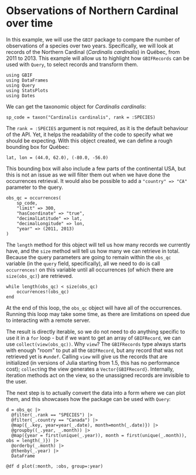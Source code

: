 # Observations of Northern Cardinal over time

In this example, we will use the `GBIF` package to compare the number of
observations of a species over two years. Specifically, we will look at records of the Northern Cardinal (*Cardinalis cardinalis*) in Québec, from 2011 to 2013. This example will allow us to highlight how `GBIFRecords` can be used with `Query`, to select records and transform them.

```@example qc
using GBIF
using DataFrames
using Query
using StatsPlots
using Dates
```

We can get the taxonomic object for *Cardinalis cardinalis*:

```@example qc
sp_code = taxon("Cardinalis cardinalis", rank = :SPECIES)
```

The `rank = :SPECIES` argument is not required, as it is the default behaviour
of the API. Yet, it helps the readability of the code to specify what we should
be expecting. With this object created, we can define a rough bounding box for
Québec:

```@example qc
lat, lon = (44.0, 62.0), (-80.0, -56.0)
```

This bounding box will also include a few parts of the continental USA, but this
is not an issue as we will filter them out when we have done the occurrences
retrieval. It would also be possible to add a `"country" => "CA"` parameter to
the query.

```@example qc
obs_qc = occurrences(
    sp_code,
    "limit" => 300,
    "hasCoordinate" => "true",
    "decimalLatitude" => lat,
    "decimalLongitude" => lon,
    "year" => (2011, 2013)
)
```

The `length` method for this object will tell us how many records we currently
have, and the `size` method will tell us how many we can retrieve in total.
Because the query parameters are going to remain within the `obs_qc` variable
(in the `query` field, specifically), all we need to do is call `occurrences!`
on this variable until all occurrences (of which there are `size(obs_qc)`) are
retrieved.

```@example qc
while length(obs_qc) < size(obs_qc)
    occurrences!(obs_qc)
end
```

At the end of this loop, the `obs_qc` object will have all of the occurrences. Running this loop may take some time, as there are limitations on speed due to interacting with a remote server.

The result is directly iterable, so we do not need to do anything specific to
use it in a `for` loop - but if we want to get an array of `GBIFRecord`, we can
use `collect(view(obs_qc))`. Why `view`? The `GBIFRecords` type always starts
with enough "room" to put all the `GBIFRecord`, but any record that was not
retrieved yet is `#undef`. Calling `view` will give us the records that are
initialized (in versions of Julia starting from 1.5, this has no performance
cost); `collect`ing the view generates a `Vector{GBIFRecord}`. Internally,
iteration methods act on the view, so the unassigned records are invisible to
the user.

The next step is to actually convert the data into a form where we can plot
them, and this showcases how the package can be used with `Query`:

```@example qc
d = obs_qc |>
  @filter(_.rank == "SPECIES") |>
  @filter(_.country == "Canada") |>
  @map({_.key, year=year(_.date), month=month(_.date)}) |>
  @groupby((_.year, _.month)) |>
  @map({year = first(unique(_.year)), month = first(unique(_.month)), obs = length(_)}) |>
  @orderby(_.month) |>
  @thenby(_.year) |>
  DataFrame

@df d plot(:month, :obs, group=:year)
```

